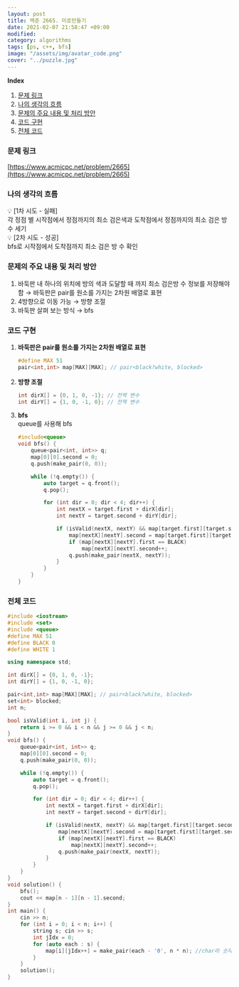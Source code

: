 ```yaml
---
layout: post
title: 백준 2665. 미로만들기
date: 2021-02-07 21:58:47 +09:00
modified: 
category: algorithms
tags: [ps, c++, bfs]
image: "/assets/img/avatar_code.png"
cover: "../puzzle.jpg"
---
```


**Index**
1. [문제 링크](#문제-링크)
1. [나의 생각의 흐름](#나의-생각의-흐름)
1. [문제의 주요 내용 및 처리 방안](#문제의-주요-내용-및-처리-방안)
1. [코드 구현](#코드-구현)
1. [전체 코드](#전체-코드)

### 문제 링크
[https://www.acmicpc.net/problem/2665](https://www.acmicpc.net/problem/2665)

### 나의 생각의 흐름
💡 [1차 시도 - 실패]<br>
    각 정점 별 시작점에서 정점까지의 최소 검은색과 도착점에서 정점까지의 최소 검은 방 수 세기<br>
💡 [2차 시도 - 성공]<br> 
    bfs로 시작점에서 도착점까지 최소 검은 방 수 확인<br>


### 문제의 주요 내용 및 처리 방안
1. 바둑판 내 하나의 위치에 방의 색과 도달할 때 까지 최소 검은방 수 정보를 저장해야함 → 바둑판은 pair를 원소를 가지는 2차원 배열로 표현
1. 4방향으로 이동 가능 → 방향 조절
1. 바둑판 살펴 보는 방식 → bfs

### 코드 구현 
1. **바둑판은 pair를 원소를 가지는 2차원 배열로 표현**<br>
    ```c++
    #define MAX 51
    pair<int,int> map[MAX][MAX]; // pair<black?white, blocked>
    ```
1. **방향 조절**<br>
    ```c++
    int dirX[] = {0, 1, 0, -1}; // 전역 변수
    int dirY[] = {1, 0, -1, 0}; // 전역 변수
    ```
1. **bfs**<br>
    queue를 사용해 bfs 
    ```c++
    #include<queue>
    void bfs() {
        queue<pair<int, int>> q;
        map[0][0].second = 0;
        q.push(make_pair(0, 0));

        while (!q.empty()) {
            auto target = q.front();
            q.pop();

            for (int dir = 0; dir < 4; dir++) {
                int nextX = target.first + dirX[dir];
                int nextY = target.second + dirY[dir];

                if (isValid(nextX, nextY) && map[target.first][target.second].second < map[nextX][nextY].second) {
                    map[nextX][nextY].second = map[target.first][target.second].second;
                    if (map[nextX][nextY].first == BLACK)
                        map[nextX][nextY].second++;
                    q.push(make_pair(nextX, nextY));
                }
            }
        }
    }
    ```

### 전체 코드
```c++
#include <iostream>
#include <set>
#include <queue>
#define MAX 51
#define BLACK 0
#define WHITE 1

using namespace std;

int dirX[] = {0, 1, 0, -1};
int dirY[] = {1, 0, -1, 0};

pair<int,int> map[MAX][MAX]; // pair<black?white, blocked>
set<int> blocked;
int n;

bool isValid(int i, int j) {
    return i >= 0 && i < n && j >= 0 && j < n;
}
void bfs() {
    queue<pair<int, int>> q;
    map[0][0].second = 0;
    q.push(make_pair(0, 0));

    while (!q.empty()) {
        auto target = q.front();
        q.pop();

        for (int dir = 0; dir < 4; dir++) {
            int nextX = target.first + dirX[dir];
            int nextY = target.second + dirY[dir];

            if (isValid(nextX, nextY) && map[target.first][target.second].second < map[nextX][nextY].second) {
                map[nextX][nextY].second = map[target.first][target.second].second;
                if (map[nextX][nextY].first == BLACK)
                    map[nextX][nextY].second++;
                q.push(make_pair(nextX, nextY));
            }
        }
    }
}
void solution() {
    bfs();
    cout << map[n - 1][n - 1].second;
}
int main() {
    cin >> n;
    for (int i = 0; i < n; i++) {
        string s; cin >> s;
        int jIdx = 0; 
        for (auto each : s) {
            map[i][jIdx++] = make_pair(each - '0', n * n); //char라 숫자로 변경
        }
    }
    solution();
}
```




